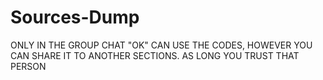 # Sources-Dump
ONLY IN THE GROUP CHAT "OK" CAN USE THE CODES, HOWEVER YOU CAN SHARE IT TO ANOTHER SECTIONS. AS LONG YOU TRUST THAT PERSON
